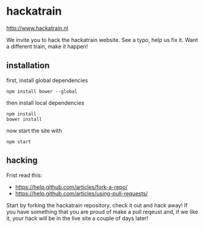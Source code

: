 # hackatrain

http://www.hackatrain.nl

We invite you to hack the hackatrain website. See a typo, help us fix it. Want a different train, make it happen!

## installation

first, install global dependencies

    npm install bower --global

then install local dependencies

    npm install
    bower install
  
now start the site with

    npm start

## hacking

Frist read this:
 - https://help.github.com/articles/fork-a-repo/
 - https://help.github.com/articles/using-pull-requests/
 
Start by forking the hackatrain repository, check it out and hack away! If you have something that you are proud of make a
pull reqeust and, if we like it, your hack will be in the live site a couple of days later!

